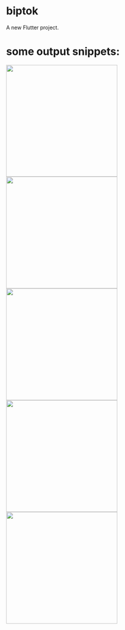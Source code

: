 # biptok

A new Flutter project.


# some output snippets:

<image src="https://github.com/Ram2905/BipTok-Flutter/blob/main/displayimgs/1.gif" width=300>
<image src="https://github.com/Ram2905/BipTok-Flutter/blob/main/displayimgs/2.gif" width=300>
<image src="https://github.com/Ram2905/BipTok-Flutter/blob/main/displayimgs/3.gif" width=300>
<image src="https://github.com/Ram2905/BipTok-Flutter/blob/main/displayimgs/Edit profile screen.jpg" width=300> 
<image src="https://github.com/Ram2905/BipTok-Flutter/blob/main/displayimgs/profile screen.jpg" width=300>  
  

